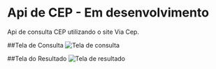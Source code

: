 # Api de CEP - Em desenvolvimento 
Api de consulta CEP utilizando o site Via Cep.

##Tela de Consulta 
![Tela de consulta](https://i.imgur.com/2muBD6x.png "Tela de consulta")

##Tela do Resultado
![Tela de resultado](https://i.imgur.com/b9371gs.png "Tela de resultado")
